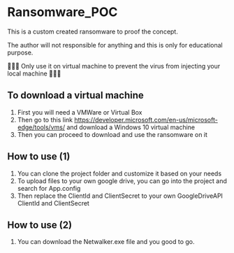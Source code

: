 # Ransomware_POC
This is a custom created ransomware to proof the concept.

The author will not responsible for anything and this is only for educational purpose.

:rotating_light::rotating_light::rotating_light: 
Only use it on virtual machine to prevent the virus from injecting your local machine
:rotating_light::rotating_light::rotating_light:

## To download a virtual machine
1. First you will need a VMWare or Virtual Box
2. Then go to this link https://developer.microsoft.com/en-us/microsoft-edge/tools/vms/ and download a Windows 10 virtual machine 
3. Then you can proceed to download and use the ransomware on it

## How to use (1)
1. You can clone the project folder and customize it based on your needs
2. To upload files to your own google drive, you can go into the project and search for App.config
3. Then replace the ClientId and ClientSecret to your own GoogleDriveAPI ClientId and ClientSecret

## How to use (2)
1. You can download the Netwalker.exe file and you good to go.

